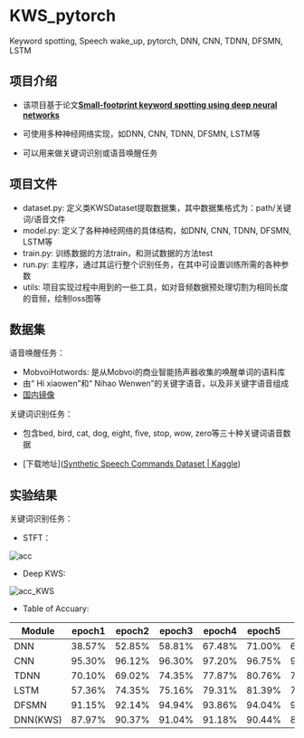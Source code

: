 # KWS_pytorch
Keyword spotting, Speech wake_up, pytorch, DNN, CNN, TDNN, DFSMN, LSTM 


## 项目介绍

+ 该项目基于论文[**Small-footprint keyword spotting using deep neural networks**](https://ieeexplore.ieee.org/abstract/document/6854370/)

+ 可使用多种神经网络实现，如DNN, CNN, TDNN, DFSMN, LSTM等

+ 可以用来做关键词识别或语音唤醒任务

## 项目文件

+ dataset.py: 定义类KWSDataset提取数据集，其中数据集格式为：path/关键词/语音文件
+ model.py: 定义了各种神经网络的具体结构，如DNN, CNN, TDNN, DFSMN, LSTM等
+ train.py: 训练数据的方法train，和测试数据的方法test
+ run.py: 主程序，通过其运行整个识别任务，在其中可设置训练所需的各种参数
+ utils: 项目实现过程中用到的一些工具，如对音频数据预处理切割为相同长度的音频，绘制loss图等

## 数据集

语音唤醒任务：

+ MobvoiHotwords: 是从Mobvoi的商业智能扬声器收集的唤醒单词的语料库
+ 由“ Hi xiaowen”和“ Nihao Wenwen”的关键字语音，以及非关键字语音组成
+ [国内镜像](https://link.ailemon.me/?target=http://openslr.magicdatatech.com/resources/87/mobvoi_hotword_dataset.tgz)

关键词识别任务：

+ 包含bed, bird, cat, dog, eight, five, stop, wow, zero等三十种关键词语音数据

+ [下载地址]([Synthetic Speech Commands Dataset | Kaggle](https://www.kaggle.com/jbuchner/synthetic-speech-commands-dataset))


## 实验结果

关键词识别任务：
+ STFT：

![acc](https://user-images.githubusercontent.com/63407850/158146828-052632ab-4b8c-4e25-acac-337d4ca51896.png)
+ Deep KWS:

![acc_KWS](https://user-images.githubusercontent.com/63407850/158160063-43cf819b-f47d-41df-bbf6-bf1038c901e2.png)

+ Table of Accuary: 

| Module   | epoch1 | epoch2 | epoch3 | epoch4 | epoch5 | text   |
| -------- | ------ | ------ | ------ | ------ | ------ | ------ |
| DNN      | 38.57% | 52.85% | 58.81% | 67.48% | 71.00% | 62.59% |
| CNN      | 95.30% | 96.12% | 96.30% | 97.20% | 96.75% | 95.17% |
| TDNN     | 70.10% | 69.02% | 74.35% | 77.87% | 80.76% | 76.50% |
| LSTM     | 57.36% | 74.35% | 75.16% | 79.31% | 81.39% | 78.75% |
| DFSMN    | 91.15% | 92.14% | 94.94% | 93.86% | 94.04% | 90.34% |
| DNN(KWS) | 87.97% | 90.37% | 91.04% | 91.18% | 90.44% | 89.67% |


